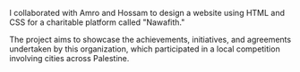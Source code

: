 I collaborated with Amro and Hossam to design a website using HTML and CSS for a charitable platform called "Nawafith."

The project aims to showcase the achievements, initiatives, and agreements undertaken by this organization, which participated in a local competition involving cities across Palestine.
